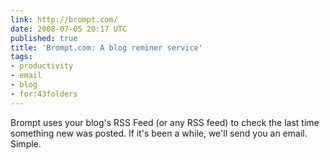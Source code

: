```yaml
---
link: http://brompt.com/
date: 2008-07-05 20:17 UTC
published: true
title: 'Brompt.com: A blog reminer service'
tags:
- productivity
- email
- blog
- for:43folders
---
```


Brompt uses your blog's RSS Feed (or any RSS feed) to check the last time something new was posted. If it's been a while, we'll send you an email. Simple.
